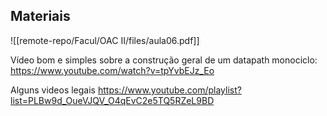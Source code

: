 ## Materiais

![[remote-repo/Facul/OAC II/files/aula06.pdf]]


Vídeo bom e simples sobre a construção geral de um datapath monociclo: https://www.youtube.com/watch?v=tpYvbEJz_Eo


Alguns videos legais 
https://www.youtube.com/playlist?list=PLBw9d_OueVJQV_O4qEvC2e5TQ5RZeL9BD



